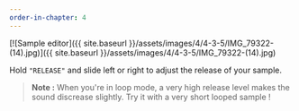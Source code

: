 ```yaml
---
order-in-chapter: 4
---
```


[![Sample editor]({{ site.baseurl }}/assets/images/4/4-3-5/IMG_79322-(14).jpg)]({{
site.baseurl }}/assets/images/4/4-3-5/IMG_79322-(14).jpg)

Hold `"RELEASE"` and slide left or right to adjust the release of your sample.

> **Note :** When you're in loop mode, a very high release level makes the sound discrease slightly. Try it with a very
> short looped sample !

